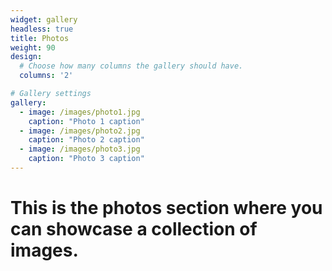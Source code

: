 ```yaml
---
widget: gallery
headless: true
title: Photos
weight: 90
design:
  # Choose how many columns the gallery should have.
  columns: '2'

# Gallery settings
gallery:
  - image: /images/photo1.jpg
    caption: "Photo 1 caption"
  - image: /images/photo2.jpg
    caption: "Photo 2 caption"
  - image: /images/photo3.jpg
    caption: "Photo 3 caption"
---
```


# This is the photos section where you can showcase a collection of images.
